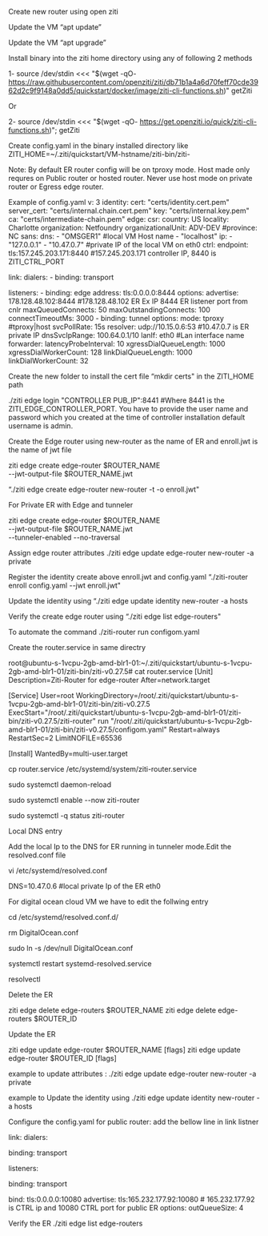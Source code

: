 Create new router using open ziti

 Update the VM “apt update”

Update the VM “apt upgrade”

Install binary into the ziti home directory using any of following 2 methods

1- source /dev/stdin <<< "$(wget -qO- https://raw.githubusercontent.com/openziti/ziti/db71b1a4a6d70feff70cde3962d2c9f9148a0dd5/quickstart/docker/image/ziti-cli-functions.sh)" getZiti

Or 

2- source /dev/stdin <<< "$(wget -qO- https://get.openziti.io/quick/ziti-cli-functions.sh)"; getZiti

Create config.yaml in the binary installed directory like ZITI_HOME=~/.ziti/quickstart/VM-hstname/ziti-bin/ziti-

Note: By default ER router config will be on tproxy mode. Host made only requres on Public router or hosted router. Never use host mode on private router or Egress edge router.

  Example of config.yaml
v: 3
identity:
     cert: "certs/identity.cert.pem"
     server_cert: "certs/internal.chain.cert.pem"
     key: "certs/internal.key.pem"
     ca: "certs/intermediate-chain.pem"
edge:
    csr:
      country: US
      locality: Charlotte
      organization: Netfoundry
      organizationalUnit: ADV-DEV
      #province: NC
      sans:
        dns:
          - "OMSGER1"                          #local VM Host name
          - "localhost"
        ip:
          - "127.0.0.1"
          - "10.47.0.7" #private IP of the local VM on eth0
ctrl:
    endpoint: tls:157.245.203.171:8440  #157.245.203.171 controller IP, 8440 is ZITI_CTRL_PORT

link:
    dialers:
      - binding: transport

listeners:
    - binding: edge
      address: tls:0.0.0.0:8444
      options:
        advertise: 178.128.48.102:8444  #178.128.48.102 ER Ex IP 8444 ER listener port from cnlr
        maxQueuedConnects:      50
        maxOutstandingConnects: 100
        connectTimeoutMs:       3000
    - binding: tunnel
      options:
        mode: tproxy #tproxy|host
        svcPollRate: 15s
        resolver: udp://10.15.0.6:53               #10.47.0.7 is ER private IP
        dnsSvcIpRange: 100.64.0.1/10
        lanIf: eth0                                          #Lan interface name
forwarder:
  latencyProbeInterval: 10
  xgressDialQueueLength: 1000
  xgressDialWorkerCount: 128
  linkDialQueueLength: 1000
  linkDialWorkerCount: 32

 Create the new folder to install the cert file “mkdir certs" in the ZITI_HOME path

 ./ziti edge login "CONTROLLER PUB_IP":8441   #Where 8441 is the  ZITI_EDGE_CONTROLLER_PORT. You have to provide the user name and password which you created at the time of controller installation default username is admin.

Create the Edge router using new-router as the name of ER and enroll.jwt is the name of jwt file

ziti edge create edge-router $ROUTER_NAME \
--jwt-output-file $ROUTER_NAME.jwt

“./ziti edge create edge-router new-router -t -o enroll.jwt"

For Private ER with Edge and tunneler

ziti edge create edge-router $ROUTER_NAME \
--jwt-output-file $ROUTER_NAME.jwt \
--tunneler-enabled --no-traversal

 Assign edge router attributes ./ziti edge update edge-router new-router -a private

  Register the identity create above enroll.jwt and config.yaml   “./ziti-router enroll config.yaml --jwt enroll.jwt"

 Update the identity using “./ziti edge update identity new-router -a hosts

Verify the create edge router using “./ziti edge list edge-routers"

 To automate the command ./ziti-router run configom.yaml 

Create the router.service in same directry

root@ubuntu-s-1vcpu-2gb-amd-blr1-01:~/.ziti/quickstart/ubuntu-s-1vcpu-2gb-amd-blr1-01/ziti-bin/ziti-v0.27.5# cat router.service
[Unit]
Description=Ziti-Router for edge-router
After=network.target

[Service]
User=root
WorkingDirectory=/root/.ziti/quickstart/ubuntu-s-1vcpu-2gb-amd-blr1-01/ziti-bin/ziti-v0.27.5
ExecStart="/root/.ziti/quickstart/ubuntu-s-1vcpu-2gb-amd-blr1-01/ziti-bin/ziti-v0.27.5/ziti-router" run "/root/.ziti/quickstart/ubuntu-s-1vcpu-2gb-amd-blr1-01/ziti-bin/ziti-v0.27.5/configom.yaml"
Restart=always
RestartSec=2
LimitNOFILE=65536

[Install]
WantedBy=multi-user.target

cp router.service /etc/systemd/system/ziti-router.service

sudo systemctl daemon-reload

sudo systemctl enable --now ziti-router

sudo systemctl -q status ziti-router 

Local DNS entry

Add the local Ip to the DNS for ER running in tunneler mode.Edit the resolved.conf file 

vi /etc/systemd/resolved.conf

DNS=10.47.0.6  #local private Ip of the ER eth0

For digital ocean cloud VM we have to edit the follwing entry

cd /etc/systemd/resolved.conf.d/

rm DigitalOcean.conf

sudo ln -s /dev/null DigitalOcean.conf

systemctl restart systemd-resolved.service

resolvectl

Delete the ER

ziti edge delete edge-routers $ROUTER_NAME
ziti edge delete edge-routers $ROUTER_ID

Update the ER

ziti edge update edge-router $ROUTER_NAME [flags]
ziti edge update edge-router $ROUTER_ID [flags]

example to update attributes : ./ziti edge update edge-router new-router -a private

example to Update the identity using ./ziti edge update identity new-router -a hosts

 Configure the config.yaml for public router: add the bellow line in link listner

link:
dialers:

   binding: transport

listeners:

  binding: transport

bind: tls:0.0.0.0:10080
advertise: tls:165.232.177.92:10080 # 165.232.177.92 is CTRL ip and 10080 CTRL port for public ER
options:
outQueueSize: 4

Verify the ER 
./ziti edge list edge-routers
